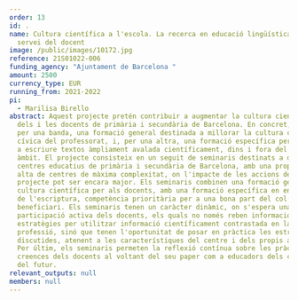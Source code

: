 ```yaml
---
order: 13
id: .
name: Cultura científica a l'escola. La recerca en educació lingüística al
  servei del docent
image: /public/images/10172.jpg
reference: 21S01022-006
funding_agency: "Ajuntament de Barcelona "
amount: 2500
currency_type: EUR
running_from: 2021-2022
pi:
  - Marilisa Birello
abstract: Aquest projecte pretén contribuir a augmentar la cultura científica
  dels i les docents de primària i secundària de Barcelona. En concret, combina,
  per una banda, una formació general destinada a millorar la cultura científica
  cívica del professorat, i, per una altra, una formació específica per ensenyar
  a escriure textos àmpliament avalada científicament, dins i fora del nostre
  àmbit. El projecte consisteix en un seguit de seminaris destinats a diferents
  centres educatius de primària i secundària de Barcelona, amb una proporció
  alta de centres de màxima complexitat, on l'impacte de les accions del
  projecte pot ser encara major. Els seminaris combinen una formació general en
  cultura científica per als docents, amb una formació específica en ensenyament
  de l'escriptura, competència prioritària per a una bona part del col·lectiu
  beneficiari. Els seminaris tenen un caràcter dinàmic, on s'espera una
  participació activa dels docents, els quals no només reben informació i
  estratègies per utilitzar informació científicament contrastada en la seva
  professió, sinó que tenen l'oportunitat de posar en pràctica les estratègies
  discutides, atenent a les característiques del centre i dels propis alumnes.
  Per últim, els seminaris permeten la reflexió contínua sobre les pràctiques i
  creences dels docents al voltant del seu paper com a educadors dels ciutadans
  del futur.
relevant_outputs: null
members: null
---
```

